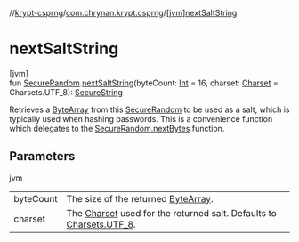 //[krypt-csprng](../../index.md)/[com.chrynan.krypt.csprng](index.md)/[[jvm]nextSaltString]([jvm]next-salt-string.md)

# nextSaltString

[jvm]\
fun [SecureRandom](-secure-random/index.md).[nextSaltString]([jvm]next-salt-string.md)(byteCount: [Int](https://kotlinlang.org/api/latest/jvm/stdlib/kotlin/-int/index.html) = 16, charset: [Charset](https://developer.android.com/reference/kotlin/java/nio/charset/Charset.html) = Charsets.UTF_8): [SecureString](../../../krypt-core/krypt-core/com.chrynan.krypt.core/-secure-string/index.md)

Retrieves a [ByteArray](https://kotlinlang.org/api/latest/jvm/stdlib/kotlin/-byte-array/index.html) from this [SecureRandom](-secure-random/index.md) to be used as a salt, which is typically used when hashing passwords. This is a convenience function which delegates to the [SecureRandom.nextBytes](-secure-random/[jvm]next-bytes.md) function.

## Parameters

jvm

| | |
|---|---|
| byteCount | The size of the returned [ByteArray](https://kotlinlang.org/api/latest/jvm/stdlib/kotlin/-byte-array/index.html). |
| charset | The [Charset](https://developer.android.com/reference/kotlin/java/nio/charset/Charset.html) used for the returned salt. Defaults to [Charsets.UTF_8](https://kotlinlang.org/api/latest/jvm/stdlib/kotlin.text/-charsets/-u-t-f_8.html). |

